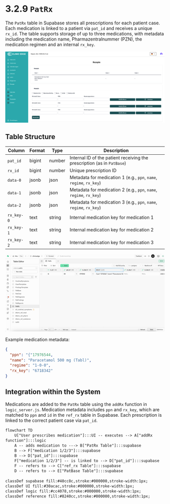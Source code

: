 # 3.2.9 `PatRx` 

The `PatRx` table in Supabase stores all prescriptions for each patient case. Each medication is linked to a patient via `pat_id` and receives a unique `rx_id`. The table supports storage of up to three medications, with metadata including the medication name, Pharmazentralnummer (PZN), the medication regimen and an internal `rx_key`. 

![](./Images/3_2_9_pat_rx_ce.png)

## Table Structure

| Column      | Format | Type   | Description                                                                 |
|-------------|--------|--------|-----------------------------------------------------------------------------|
| `pat_id`    | bigint | number | Internal ID of the patient receiving the prescription (as in `PatBase`)     |
| `rx_id`     | bigint | number | Unique prescription ID                                                      |
| `data-0`    | jsonb  | json   | Metadata for medication 1 (e.g., `ppn`, `name`, `regime`, `rx_key`)         |
| `data-1`    | jsonb  | json   | Metadata for medication 2 (e.g., `ppn`, `name`, `regime`, `rx_key`)         |
| `data-2`    | jsonb  | json   | Metadata for medication 3 (e.g., `ppn`, `name`, `regime`, `rx_key`)         |
| `rx_key-0`  | text   | string | Internal medication key for medication 1                                    |
| `rx_key-1`  | text   | string | Internal medication key for medication 2                                    |
| `rx_key-2`  | text   | string | Internal medication key for medication 3                                    |

![](./Images/3_2_9_pat_rx_supabase.jpg)

Example medication metadata:
```json
{
  "ppn": "{"17976544,
  "name": "Paracetamol 500 mg (Tabl)",
  "regime": "1-0-0",
  "rx_key": "6718342"
}
```

## Integration within the System

Medications are added to the `PatRx` table using the `addRx` function in `logic_server.js`. Medication metadata includes `ppn` and `rx_key`, which are matched to `ppn` and `id` in the `ref_rx` table in Supabase. Each prescription is linked to the correct patient case via `pat_id`.

```mermaid
flowchart TD
    U["User prescribes medication"]:::UI -- executes --> A["addRx function"]:::logic
    A -- adds medication to ---> B["PatRx Table"]:::supabase
    B --> F["medication 1/2/3"]:::supabase
    B --> D["pat_id"]:::supabase
    F["medication 1/2/3"] -- is linked to --> D["pat_id"]:::supabase
    F -- refers to --> C["ref_rx Table"]:::supabase
    D -- refers to --> E["PatBase Table"]:::supabase

classDef supabase fill:#40cc8c,stroke:#000000,stroke-width:1px;
classDef UI fill:#30acac,stroke:#000000,stroke-width:1px;
classDef logic fill:#cc4078,stroke:#000000,stroke-width:1px;
classDef reference fill:#8240cc,stroke:#000000,stroke-width:1px;
```